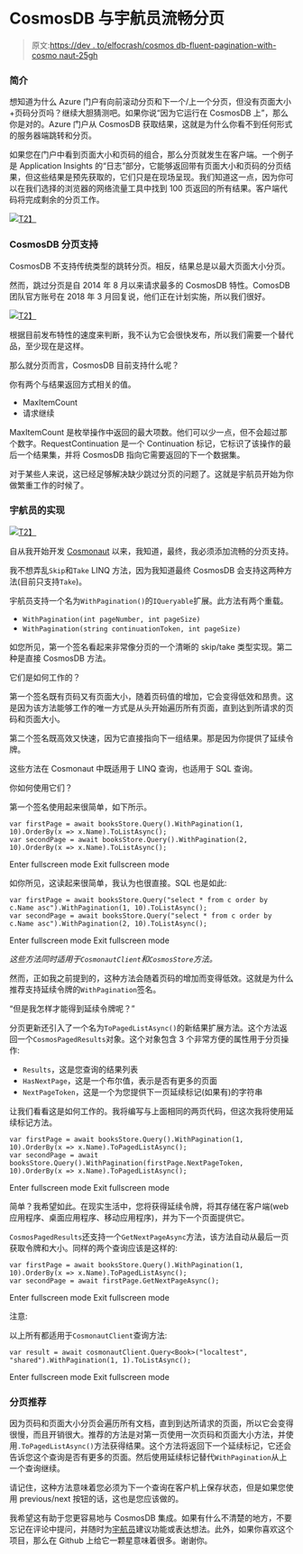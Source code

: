 # CosmosDB 与宇航员流畅分页

> 原文:[https://dev . to/elfocrash/cosmos db-fluent-pagination-with-cosmo naut-25gh](https://dev.to/elfocrash/cosmosdb-fluent-pagination-with-cosmonaut-25gh)

### 简介

想知道为什么 Azure 门户有向前滚动分页和下一个/上一个分页，但没有页面大小+页码分页吗？继续大胆猜测吧。如果你说“因为它运行在 CosmosDB 上”，那么你是对的。Azure 门户从 CosmosDB 获取结果，这就是为什么你看不到任何形式的服务器端跳转和分页。

如果您在门户中看到页面大小和页码的组合，那么分页就发生在客户端。一个例子是 Application Insights 的“日志”部分，它能够返回带有页面大小和页码的分页结果，但这些结果是预先获取的，它们只是在现场呈现。我们知道这一点，因为你可以在我们选择的浏览器的网络流量工具中找到 100 页返回的所有结果。客户端代码将完成剩余的分页工作。

[![](../Images/487a8fc6a2e5e007dc24d4e6711b7034.png)T2】](https://res.cloudinary.com/practicaldev/image/fetch/s--PRQfVagD--/c_limit%2Cf_auto%2Cfl_progressive%2Cq_auto%2Cw_880/https://i.imgur.com/hmlVle3.png)

### CosmosDB 分页支持

CosmosDB 不支持传统类型的跳转分页。相反，结果总是以最大页面大小分页。

然而，跳过分页是自 2014 年 8 月以来请求最多的 CosmosDB 特性。ComosDB 团队官方账号在 2018 年 3 月回复说，他们正在计划实施，所以我们很好。

[![](../Images/4b689a5f709604030b80d2383f088e65.png)T2】](https://res.cloudinary.com/practicaldev/image/fetch/s--_5QJhF8O--/c_limit%2Cf_auto%2Cfl_progressive%2Cq_auto%2Cw_880/https://i.imgur.com/vDpygqr.png)

根据目前发布特性的速度来判断，我不认为它会很快发布，所以我们需要一个替代品，至少现在是这样。

那么就分页而言，CosmosDB 目前支持什么呢？

你有两个与结果返回方式相关的值。

*   MaxItemCount
*   请求继续

MaxItemCount 是枚举操作中返回的最大项数。他们可以少一点，但不会超过那个数字。RequestContinuation 是一个 Continuation 标记，它标识了该操作的最后一个结果集，并将 CosmosDB 指向它需要返回的下一个数据集。

对于某些人来说，这已经足够解决缺少跳过分页的问题了。这就是宇航员开始为你做繁重工作的时候了。

### 宇航员的实现

[![](../Images/9ca4248fce91786aac2568e139a3f6e3.png)T2】](https://github.com/Elfocrash/Cosmonaut)

自从我开始开发 [Cosmonaut](https://github.com/Elfocrash/Cosmonaut) 以来，我知道，最终，我必须添加流畅的分页支持。

我不想弄乱`Skip`和`Take` LINQ 方法，因为我知道最终 CosmosDB 会支持这两种方法(目前只支持`Take`)。

宇航员支持一个名为`WithPagination()`的`IQueryable`扩展。此方法有两个重载。

*   `WithPagination(int pageNumber, int pageSize)`
*   `WithPagination(string continuationToken, int pageSize)`

如您所见，第一个签名看起来非常像分页的一个清晰的 skip/take 类型实现。第二种是直接 CosmosDB 方法。

它们是如何工作的？

第一个签名既有页码又有页面大小，随着页码值的增加，它会变得低效和昂贵。这是因为该方法能够工作的唯一方式是从头开始遍历所有页面，直到达到所请求的页码和页面大小。

第二个签名既高效又快速，因为它直接指向下一组结果。那是因为你提供了延续令牌。

这些方法在 Cosmonaut 中既适用于 LINQ 查询，也适用于 SQL 查询。

你如何使用它们？

第一个签名使用起来很简单，如下所示。

```
var firstPage = await booksStore.Query().WithPagination(1, 10).OrderBy(x => x.Name).ToListAsync();
var secondPage = await booksStore.Query().WithPagination(2, 10).OrderBy(x => x.Name).ToListAsync(); 
```

Enter fullscreen mode Exit fullscreen mode

如你所见，这读起来很简单，我认为也很直接。SQL 也是如此:

```
var firstPage = await booksStore.Query("select * from c order by c.Name asc").WithPagination(1, 10).ToListAsync();
var secondPage = await booksStore.Query("select * from c order by c.Name asc").WithPagination(2, 10).ToListAsync(); 
```

Enter fullscreen mode Exit fullscreen mode

*这些方法同时适用于`CosmonautClient`和`CosmosStore`方法。*

然而，正如我之前提到的，这种方法会随着页码的增加而变得低效。这就是为什么推荐支持延续令牌的`WithPagination`签名。

“但是我怎样才能得到延续令牌呢？”

分页更新还引入了一个名为`ToPagedListAsync()`的新结果扩展方法。这个方法返回一个`CosmosPagedResults`对象。这个对象包含 3 个非常方便的属性用于分页操作:

*   `Results`，这是您查询的结果列表
*   `HasNextPage`，这是一个布尔值，表示是否有更多的页面
*   `NextPageToken`，这是一个为您提供下一页延续标记(如果有)的字符串

让我们看看这是如何工作的。我将编写与上面相同的两页代码，但这次我将使用延续标记方法。

```
var firstPage = await booksStore.Query().WithPagination(1, 10).OrderBy(x => x.Name).ToPagedListAsync();
var secondPage = await booksStore.Query().WithPagination(firstPage.NextPageToken, 10).OrderBy(x => x.Name).ToPagedListAsync(); 
```

Enter fullscreen mode Exit fullscreen mode

简单？我希望如此。在现实生活中，您将获得延续令牌，将其存储在客户端(web 应用程序、桌面应用程序、移动应用程序)，并为下一个页面提供它。

`CosmosPagedResults`还支持一个`GetNextPageAsync`方法，该方法自动从最后一页获取令牌和大小。同样的两个查询应该是这样的:

```
var firstPage = await booksStore.Query().WithPagination(1, 10).OrderBy(x => x.Name).ToPagedListAsync();
var secondPage = await firstPage.GetNextPageAsync(); 
```

Enter fullscreen mode Exit fullscreen mode

注意:

以上所有都适用于`CosmonautClient`查询方法:

```
var result = await cosmonautClient.Query<Book>("localtest", "shared").WithPagination(1, 1).ToListAsync(); 
```

Enter fullscreen mode Exit fullscreen mode

### 分页推荐

因为页码和页面大小分页会遍历所有文档，直到到达所请求的页面，所以它会变得很慢，而且开销很大。推荐的方法是对第一页使用一次页码和页面大小方法，并使用`.ToPagedListAsync()`方法获得结果。这个方法将返回下一个延续标记，它还会告诉您这个查询是否有更多的页面。然后使用延续标记替代`WithPagination`从上一个查询继续。

请记住，这种方法意味着您必须为下一个查询在客户机上保存状态，但是如果您使用 previous/next 按钮的话，这也是您应该做的。

我希望这有助于您更容易地与 CosmosDB 集成。如果有什么不清楚的地方，不要忘记在评论中提问，并随时为[宇航员](https://github.com/Elfocrash/Cosmonaut)建议功能或表达想法。此外，如果你喜欢这个项目，那么在 Github 上给它一颗星意味着很多。谢谢你。